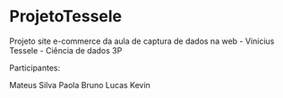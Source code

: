 # ProjetoTessele
Projeto site e-commerce da aula de captura de dados na web - Vinicius Tessele - Ciência de dados 3P

Participantes:

Mateus Silva
Paola 
Bruno
Lucas
Kevin
